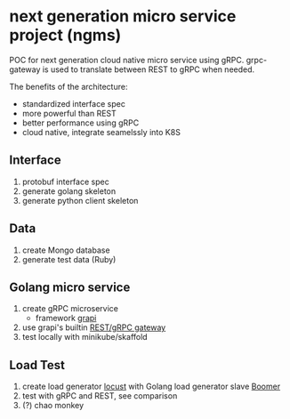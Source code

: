 # next generation micro service project (ngms)

POC for next generation cloud native micro service using gRPC. grpc-gateway is used to translate between REST to gRPC when needed.

The benefits of the architecture:

* standardized interface spec
* more powerful than REST
* better performance using gRPC
* cloud native, integrate seamelssly into K8S

## Interface
1. protobuf interface spec
2. generate golang skeleton
3. generate python client skeleton

## Data
1. create Mongo database
2. generate test data (Ruby)

## Golang micro service
1. create gRPC microservice
	* framework [grapi](https://github.com/izumin5210/grapi)
2. use grapi's builtin [REST/gRPC gateway](https://github.com/grpc-ecosystem/grpc-gateway)
4. test locally with minikube/skaffold

## Load Test
1. create load generator [locust](http://locust.io) with Golang load generator slave [Boomer](https://github.com/myzhan/boomer)
2. test with gRPC and REST, see comparison
3. (?) chao monkey
